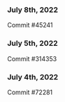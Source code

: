 ### July 8th, 2022

Commit #45241

### July 5th, 2022

Commit #314353


### July 4th, 2022

Commit #72281
